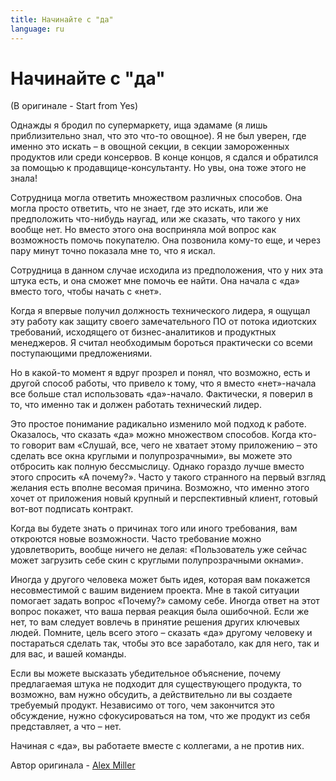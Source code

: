 ```yaml
---
title: Начинайте с "да"
language: ru
---
```


# Начинайте с "да"
(В оригинале - Start from Yes)

Однажды я бродил по супермаркету, ища эдамаме (я лишь приблизительно знал, что это что-то овощное). Я не был уверен, где именно это искать – в овощной секции, в секции замороженных продуктов или среди консервов. В конце концов, я сдался и обратился за помощью к продавщице-консультанту. Но увы, она тоже этого не знала!

Сотрудница могла ответить множеством различных способов. Она могла просто ответить, что не знает, где это искать, или же предположить что-нибудь наугад, или же сказать, что такого у них вообще нет. Но вместо этого она восприняла мой вопрос как возможность помочь покупателю. Она позвонила кому-то еще, и через пару минут точно показала мне то, что я искал.

Сотрудница в данном случае исходила из предположения, что у них эта штука есть, и она сможет мне помочь ее найти. Она начала с «да» вместо того, чтобы начать с «нет».

Когда я впервые получил должность технического лидера, я ощущал эту работу как защиту своего замечательного ПО от потока идиотских требований, исходящего от бизнес-аналитиков и продуктных менеджеров. Я считал необходимым бороться практически со всеми поступающими предложениями.

Но в какой-то момент я вдруг прозрел и понял, что возможно, есть и другой способ работы, что привело к тому, что я вместо «нет»-начала все больше стал использовать «да»-начало. Фактически, я поверил в то, что именно так и должен работать технический лидер.

Это простое понимание радикально изменило мой подход к работе. Оказалось, что сказать «да» можно множеством способов. Когда кто-то говорит вам «Слушай, все, чего не хватает этому приложению – это сделать все окна круглыми и полупрозрачными», вы можете это отбросить как полную бессмыслицу. Однако гораздо лучше вместо этого спросить «А почему?». Часто у такого странного на первый взгляд желания есть вполне весомая причина. Возможно, что именно этого хочет от приложения новый крупный и перспективный клиент, готовый вот-вот подписать контракт.

Когда вы будете знать о причинах того или иного требования, вам откроются новые возможности. Часто требование можно удовлетворить, вообще ничего не делая: «Пользователь уже сейчас может загрузить себе скин с круглыми полупрозрачными окнами».

Иногда у другого человека может быть идея, которая вам покажется несовместимой с вашим видением проекта. Мне в такой ситуации помогает задать вопрос «Почему?» самому себе. Иногда ответ на этот вопрос покажет, что ваша первая реакция была ошибочной. Если же нет, то вам следует вовлечь в принятие решения других ключевых людей. Помните, цель всего этого – сказать «да» другому человеку и постараться сделать так, чтобы это все заработало, как для него, так и для вас, и вашей команды.

Если вы можете высказать убедительное объяснение, почему предлагаемая штука не подходит для существующего продукта, то возможно, вам нужно обсудить, а действительно ли вы создаете требуемый продукт. Независимо от того, чем закончится это обсуждение, нужно сфокусироваться на том, что же продукт из себя представляет, а что – нет.

Начиная с «да», вы работаете вместе с коллегами, а не против них.

Автор оригинала - [Alex Miller](http://programmer.97things.oreilly.com/wiki/index.php/Alex_Miller)
